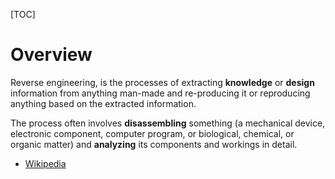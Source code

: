 [TOC]

# Overview
Reverse engineering, is the processes of extracting **knowledge** or **design** information from anything man-made and re-producing it or reproducing anything based on the extracted information.

The process often involves **disassembling** something (a mechanical device, electronic component, computer program, or biological, chemical, or organic matter) and **analyzing** its components and workings in detail.

- [Wikipedia](https://en.wikipedia.org/wiki/Reverse_engineering)
